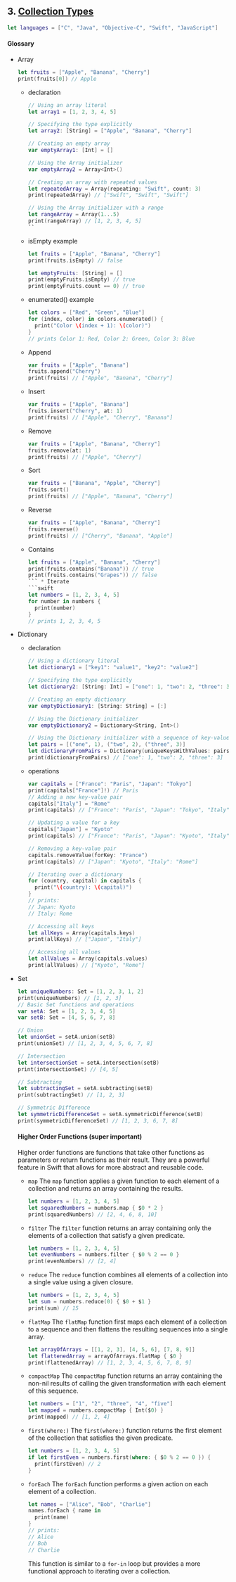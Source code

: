 ## 3. [Collection Types](https://docs.swift.org/swift-book/LanguageGuide/CollectionTypes.html)

  ```swift 
  let languages = ["C", "Java", "Objective-C", "Swift", "JavaScript"]
  ```

  #### Glossary

  * Array
    ```swift
    let fruits = ["Apple", "Banana", "Cherry"]
    print(fruits[0]) // Apple
    ```
    * declaration
      ```swift
      // Using an array literal
      let array1 = [1, 2, 3, 4, 5]

      // Specifying the type explicitly
      let array2: [String] = ["Apple", "Banana", "Cherry"]

      // Creating an empty array
      var emptyArray1: [Int] = []

      // Using the Array initializer
      var emptyArray2 = Array<Int>()

      // Creating an array with repeated values
      let repeatedArray = Array(repeating: "Swift", count: 3)
      print(repeatedArray) // ["Swift", "Swift", "Swift"]

      // Using the Array initializer with a range
      let rangeArray = Array(1...5)
      print(rangeArray) // [1, 2, 3, 4, 5]
      ``
    * isEmpty example
      ```swift
      let fruits = ["Apple", "Banana", "Cherry"]
      print(fruits.isEmpty) // false

      let emptyFruits: [String] = []
      print(emptyFruits.isEmpty) // true
      print(emptyFruits.count == 0) // true
      ```
    * enumerated() example
      ```swift
      let colors = ["Red", "Green", "Blue"]
      for (index, color) in colors.enumerated() {
        print("Color \(index + 1): \(color)")
      }
      // prints Color 1: Red, Color 2: Green, Color 3: Blue
      ```
    
    * Append
      ```swift
      var fruits = ["Apple", "Banana"]
      fruits.append("Cherry")
      print(fruits) // ["Apple", "Banana", "Cherry"]
      ```

    * Insert
      ```swift
      var fruits = ["Apple", "Banana"]
      fruits.insert("Cherry", at: 1)
      print(fruits) // ["Apple", "Cherry", "Banana"]
      ```

    * Remove
      ```swift
      var fruits = ["Apple", "Banana", "Cherry"]
      fruits.remove(at: 1)
      print(fruits) // ["Apple", "Cherry"]
      ```

    * Sort
      ```swift
      var fruits = ["Banana", "Apple", "Cherry"]
      fruits.sort()
      print(fruits) // ["Apple", "Banana", "Cherry"]
      ```

    * Reverse
      ```swift
      var fruits = ["Apple", "Banana", "Cherry"]
      fruits.reverse()
      print(fruits) // ["Cherry", "Banana", "Apple"]
      ```

    * Contains
      ```swift
      let fruits = ["Apple", "Banana", "Cherry"]
      print(fruits.contains("Banana")) // true
      print(fruits.contains("Grapes")) // false
      ``` * Iterate
      ```swift
      let numbers = [1, 2, 3, 4, 5]
      for number in numbers {
        print(number)
      }
      // prints 1, 2, 3, 4, 5
      ```

  * Dictionary
    * declaration
      ```swift
      // Using a dictionary literal
      let dictionary1 = ["key1": "value1", "key2": "value2"]

      // Specifying the type explicitly
      let dictionary2: [String: Int] = ["one": 1, "two": 2, "three": 3]

      // Creating an empty dictionary
      var emptyDictionary1: [String: String] = [:]

      // Using the Dictionary initializer
      var emptyDictionary2 = Dictionary<String, Int>()

      // Using the Dictionary initializer with a sequence of key-value pairs
      let pairs = [("one", 1), ("two", 2), ("three", 3)]
      let dictionaryFromPairs = Dictionary(uniqueKeysWithValues: pairs)
      print(dictionaryFromPairs) // ["one": 1, "two": 2, "three": 3]
      ```
    * operations
      ```swift
      var capitals = ["France": "Paris", "Japan": "Tokyo"]
      print(capitals["France"]!) // Paris
      // Adding a new key-value pair
      capitals["Italy"] = "Rome"
      print(capitals) // ["France": "Paris", "Japan": "Tokyo", "Italy": "Rome"]

      // Updating a value for a key
      capitals["Japan"] = "Kyoto"
      print(capitals) // ["France": "Paris", "Japan": "Kyoto", "Italy": "Rome"]

      // Removing a key-value pair
      capitals.removeValue(forKey: "France")
      print(capitals) // ["Japan": "Kyoto", "Italy": "Rome"]

      // Iterating over a dictionary
      for (country, capital) in capitals {
        print("\(country): \(capital)")
      }
      // prints:
      // Japan: Kyoto
      // Italy: Rome

      // Accessing all keys
      let allKeys = Array(capitals.keys)
      print(allKeys) // ["Japan", "Italy"]

      // Accessing all values
      let allValues = Array(capitals.values)
      print(allValues) // ["Kyoto", "Rome"]
      ```

  * Set
    ```swift
    let uniqueNumbers: Set = [1, 2, 3, 1, 2]
    print(uniqueNumbers) // [1, 2, 3]
    // Basic Set functions and operations
    var setA: Set = [1, 2, 3, 4, 5]
    var setB: Set = [4, 5, 6, 7, 8]

    // Union
    let unionSet = setA.union(setB)
    print(unionSet) // [1, 2, 3, 4, 5, 6, 7, 8]

    // Intersection
    let intersectionSet = setA.intersection(setB)
    print(intersectionSet) // [4, 5]

    // Subtracting
    let subtractingSet = setA.subtracting(setB)
    print(subtractingSet) // [1, 2, 3]

    // Symmetric Difference
    let symmetricDifferenceSet = setA.symmetricDifference(setB)
    print(symmetricDifferenceSet) // [1, 2, 3, 6, 7, 8]
    ```
    #### Higher Order Functions (super important)

    Higher order functions are functions that take other functions as parameters or return functions as their result. They are a powerful feature in Swift that allows for more abstract and reusable code.

    * `map`
      The `map` function applies a given function to each element of a collection and returns an array containing the results.
      ```swift
      let numbers = [1, 2, 3, 4, 5]
      let squaredNumbers = numbers.map { $0 * 2 }
      print(squaredNumbers) // [2, 4, 6, 8, 10]
      ```

    * `filter`
      The `filter` function returns an array containing only the elements of a collection that satisfy a given predicate.
      ```swift
      let numbers = [1, 2, 3, 4, 5]
      let evenNumbers = numbers.filter { $0 % 2 == 0 }
      print(evenNumbers) // [2, 4]
      ```

    * `reduce`
      The `reduce` function combines all elements of a collection into a single value using a given closure.
      ```swift
      let numbers = [1, 2, 3, 4, 5]
      let sum = numbers.reduce(0) { $0 + $1 }
      print(sum) // 15
      ```

    * `flatMap`
      The `flatMap` function first maps each element of a collection to a sequence and then flattens the resulting sequences into a single array.
      ```swift
      let arrayOfArrays = [[1, 2, 3], [4, 5, 6], [7, 8, 9]]
      let flattenedArray = arrayOfArrays.flatMap { $0 }
      print(flattenedArray) // [1, 2, 3, 4, 5, 6, 7, 8, 9]
      ```

    * `compactMap`
      The `compactMap` function returns an array containing the non-nil results of calling the given transformation with each element of this sequence.
      ```swift
      let numbers = ["1", "2", "three", "4", "five"]
      let mapped = numbers.compactMap { Int($0) }
      print(mapped) // [1, 2, 4]
      ```
    * `first(where:)`
      The `first(where:)` function returns the first element of the collection that satisfies the given predicate.
      ```swift
      let numbers = [1, 2, 3, 4, 5]
      if let firstEven = numbers.first(where: { $0 % 2 == 0 }) {
        print(firstEven) // 2
      }
      ```
    * `forEach`
      The `forEach` function performs a given action on each element of a collection.
      ```swift
      let names = ["Alice", "Bob", "Charlie"]
      names.forEach { name in
        print(name)
      }
      // prints:
      // Alice
      // Bob
      // Charlie
      ```

      This function is similar to a `for-in` loop but provides a more functional approach to iterating over a collection.
